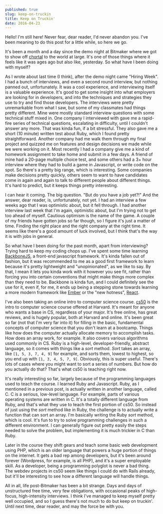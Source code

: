 ```yaml
---
published: true
slug: keep-on-truckin
title: Keep on Truckin'
date: 2016-04-23
---
```


Hello! I'm still here! Never fear, dear reader, I'd never abandon you. I've been
meaning to do this post for a little while, so here we go.

It's been a month and a day since the demo night at Bitmaker where we got to
show off [chortal](https://chortal.herokuapp.com) to the world at large. It's
one of those things where it feels like it was ages ago but also like,
yesterday. So what have I been doing with myself?

As I wrote about last time (I think), after the demo night came "Hiring Week". I
had a bunch of interviews, and even a second round interview, but nothing panned
out, unfortunately. It was a cool experience, and interviewing itself is a
valuable experience. It's good to get some insight into what employers are
looking for in developers, and into the techniques and strategies they use to
try and find those developers. The interviews were pretty unremarkable from what
I saw, but some of my classmates had things pretty different. Mine were mostly
standard interview questions with some technical stuff mixed in. One company I
interviewed with gave me a rapid-fire series of technical questions, escalating
in difficulty, until I couldn't answer any more. That was kinda fun, if a bit
stressful. They also gave me a short (10 minute) written test about Ruby, which
I found pretty straightforward. Another company had me walk them through my
final project and quizzed me on features and design decisions we made while we
were working on it. Most recently I had a company give me a kind of homework
assignment to take home and submit in a few days. A friend of mine had a 20-page
multiple choice test, and some others had a 3+ hour interview where they had to
build a game in Javascript, or write code on the spot. So there's a pretty big
range, which is interesting. Some companies make decisions pretty quickly,
others seem to want to have candidates come in again and again to talk to
different people about different things. It's hard to predict, but it keeps
things pretty interesting.

I can hear it coming. The big question. "But do you have a job yet?!" And the
answer, dear reader, is, unfortunately, not yet. I had an interview a few weeks
ago that I was optimistic about, but it fell through. I had another interview
last week that I'm again, optimistic about, but I'm trying not to get too ahead
of myself. Cautious optimism is the name of the game. A couple of my friends
have gotten jobs so far though, so I figure it's just a matter of time. Finding
the right place and the right company at the right time. It seems like there's a
good amount of luck involved, but I think that's the way it is with jobs in
general.

So what have I been doing for the past month, apart from interviewing? Trying
hard to keep my coding chops up. I've spent some time learning
[BackboneJS](http://backbonejs.org), a front-end javascript framework. It's
kinda fallen out of fashion, but it was recommended to me as a good first
framework to learn because it's pretty lightweight and "unopinionated", as we
like to say. By that, I mean it lets you kinda work with it however you see fit,
rather than forcing you into certain conventions that might make things more
complex than they need to be. Backbone is kinda fun, and I could definitely see
the use for it, even if, for me, it ends up being a stepping stone towards
learning a more modern framework like [Ember](http://emberjs.com) or the "new
hotness", [React](https://facebook.github.io/react/).

I've also been taking an online intro to computer science course.
[cs50](http://cs50.edx.org) is the intro to computer science course offered at
Harvard. It's meant for anyone who wants a base in CS, regardless of your major.
It's free online, has great reviews, and is hugely popular, both at Harvard and
online. It's been great so far (not that I'm very far into it) for filling in
the basic, fundamental concepts of computer science that you don't learn at a
bootcamp. Things like how does the computer actually allocate memory to
accomplish tasks. How does an array work, for example. It also covers various
algorithms used commonly in CS. Ruby is a high-level, developer-friendly,
abstract language, so it comes with things like a _sort_ method. _Sort_ takes an
array, like `[1, 5, 3, 7, 4, 9]` for example, and sorts them, lowest to
highest, so you end up with `[1, 3, 4, 5, 7, 9]`. Obviously, this is super
useful. There's lots of cases where you might want to sort a series of numbers.
But how do you actually do that? That's what cs50 is teaching right now.

It's really interesting so far, largely because of the programming languages
used to teach the course. I learned Ruby and Javascript. Ruby, as I mentioned in
a previous post, is actually written in another language, called C. C is a
serious, low-level language. For example, parts of various operating systems are
written in C. It's a totally different language from Ruby, and that's what they
use to teach the first portion of cs50. So instead of just using the _sort_
method like in Ruby, the challenge is to actually write a function that can sort
an array. I'm basically writing the Ruby _sort_ method, which is cool. It's fun
to try to solve programming challenges in such a different environment. I can
generally figure out pretty easily the steps needed to solve the problem, but
implementing it is much trickier in C than Ruby.

Later in the course they shift gears and teach some basic web development using
PHP, which is an older language that powers a huge portion of things on the
internet. It gets a bad rep among developers, but it's been around forever
(Wordpress, for example, is all PHP), and it's a super employable skill. As a
developer, being a programming polyglot is never a bad thing. The webdev
projects in cs50 seem like things I could do with Rails already, but it'll be
interesting to see how a different language will handle things.

All in all, life post-Bitmaker has been a bit strange. Days and days of
unstructured free time, very few obligations, with occasional peaks of
high-focus, high-intensity interviews. I think I've managed to keep myself
pretty well occupied, and so I guess there's not much to do but keep on
truckin'. Until next time, dear reader, and may the force be with you.
